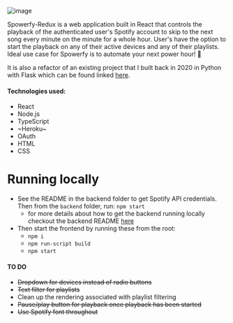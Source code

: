 ![image](https://user-images.githubusercontent.com/44789534/162627337-af8a3ed6-8727-4603-9cd7-38729679d489.png)


Spowerfy-Redux is a web application built in React that controls the playback of the authenticated user's Spotify account to skip to the next song every minute on the minute for a whole hour. User's have the option to start the playback on any of their active devices and any of their playlists. Ideal use case for Spowerfy is to automate your next power hour! 🍺

It is also a refactor of an existing project that I built back in 2020 in Python with Flask which can be found linked [here](https://github.com/ColemanMitch/Spowerfy).

#### Technologies used:
* React
* Node.js
* TypeScript
* ~Heroku~
* OAuth
* HTML
* CSS 

# Running locally
- See the README in the backend folder to get Spotify API credentials. Then from the `backend` folder, run:
`npm start`
    - for more details about how to get the backend running locally checkout the backend README [here](./backend/README.md)
- Then start the frontend by running these from the root:
    - `npm i`
    - `npm run-script build`
    - `npm start`

#### TO DO
* ~~Dropdown for devices instead of radio buttons~~
* ~~Text filter for playlists~~
* Clean up the rendering associated with playlist filtering 
* ~~Pause/play button for playback once playback has been started~~
* ~~Use Spotify font throughout~~
